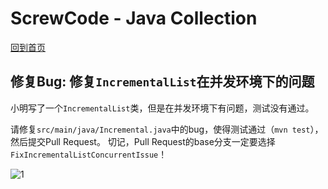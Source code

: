 # ScrewCode - Java Collection 

[回到首页](https://github.com/screwcode/JavaCollection)

## 修复Bug: 修复`IncrementalList`在并发环境下的问题

小明写了一个`IncrementalList`类，但是在并发环境下有问题，测试没有通过。

请修复`src/main/java/Incremental.java`中的bug，使得测试通过（`mvn test`），然后提交Pull Request。
切记，Pull Request的base分支一定要选择`FixIncrementalListConcurrentIssue`！

![1](https://raw.githubusercontent.com/screwcode/SumOfTwoIntegers/master/images/compare-pr.png)